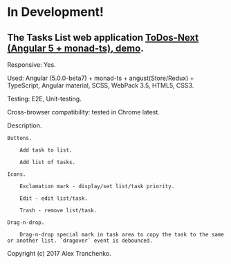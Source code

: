 # In Development!

## The Tasks List web application [ ToDos-Next (Angular 5 + monad-ts), demo]( https://sash-ua.github.io/todos-next/ ).

Responsive: Yes.

Used:  Angular (5.0.0-beta7) + monad-ts + angust(Store/Redux) + TypeScript, Angular material, SCSS, WebPack 3.5, HTML5, CSS3.

Testing: E2E, Unit-testing.

Cross-browser compatibility: tested in Chrome latest.

Description.

	Buttons.
	
		Add task to list.
		
		Add list of tasks.
		
	Icons.
	
		Exclamation mark - display/set list/task priority.
		
		Edit - edit list/task.
		
		Trash - remove list/task.
	
	Drag-n-drop.
	
		Drag-n-drop special mark in task area to copy the task to the same or another list. `dragover` event is debounced.

Copyright (c) 2017 Alex Tranchenko.
